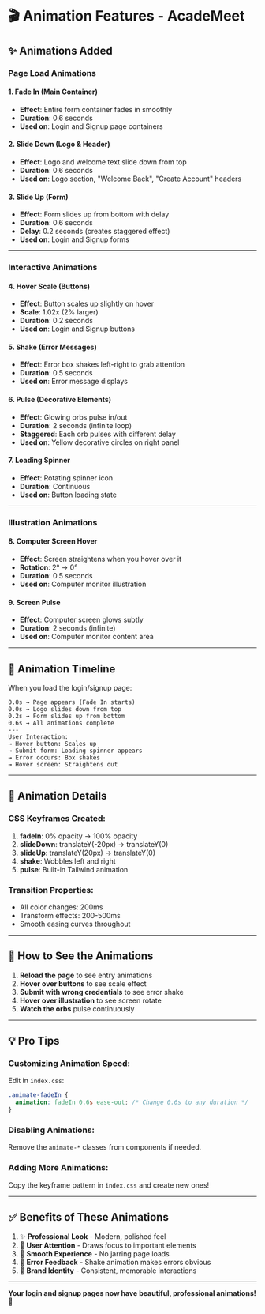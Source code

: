 # 🎬 Animation Features - AcadeMeet

## ✨ Animations Added

### **Page Load Animations**

#### 1. **Fade In** (Main Container)
- **Effect**: Entire form container fades in smoothly
- **Duration**: 0.6 seconds
- **Used on**: Login and Signup page containers

#### 2. **Slide Down** (Logo & Header)
- **Effect**: Logo and welcome text slide down from top
- **Duration**: 0.6 seconds
- **Used on**: Logo section, "Welcome Back", "Create Account" headers

#### 3. **Slide Up** (Form)
- **Effect**: Form slides up from bottom with delay
- **Duration**: 0.6 seconds
- **Delay**: 0.2 seconds (creates staggered effect)
- **Used on**: Login and Signup forms

---

### **Interactive Animations**

#### 4. **Hover Scale** (Buttons)
- **Effect**: Button scales up slightly on hover
- **Scale**: 1.02x (2% larger)
- **Duration**: 0.2 seconds
- **Used on**: Login and Signup buttons

#### 5. **Shake** (Error Messages)
- **Effect**: Error box shakes left-right to grab attention
- **Duration**: 0.5 seconds
- **Used on**: Error message displays

#### 6. **Pulse** (Decorative Elements)
- **Effect**: Glowing orbs pulse in/out
- **Duration**: 2 seconds (infinite loop)
- **Staggered**: Each orb pulses with different delay
- **Used on**: Yellow decorative circles on right panel

#### 7. **Loading Spinner**
- **Effect**: Rotating spinner icon
- **Duration**: Continuous
- **Used on**: Button loading state

---

### **Illustration Animations**

#### 8. **Computer Screen Hover**
- **Effect**: Screen straightens when you hover over it
- **Rotation**: 2° → 0°
- **Duration**: 0.5 seconds
- **Used on**: Computer monitor illustration

#### 9. **Screen Pulse**
- **Effect**: Computer screen glows subtly
- **Duration**: 2 seconds (infinite)
- **Used on**: Computer monitor content area

---

## 🎨 Animation Timeline

When you load the login/signup page:

```
0.0s → Page appears (Fade In starts)
0.0s → Logo slides down from top
0.2s → Form slides up from bottom
0.6s → All animations complete
---
User Interaction:
→ Hover button: Scales up
→ Submit form: Loading spinner appears
→ Error occurs: Box shakes
→ Hover screen: Straightens out
```

---

## 🎯 Animation Details

### **CSS Keyframes Created:**

1. **fadeIn**: 0% opacity → 100% opacity
2. **slideDown**: translateY(-20px) → translateY(0)
3. **slideUp**: translateY(20px) → translateY(0)
4. **shake**: Wobbles left and right
5. **pulse**: Built-in Tailwind animation

### **Transition Properties:**

- All color changes: 200ms
- Transform effects: 200-500ms
- Smooth easing curves throughout

---

## 🚀 How to See the Animations

1. **Reload the page** to see entry animations
2. **Hover over buttons** to see scale effect
3. **Submit with wrong credentials** to see error shake
4. **Hover over illustration** to see screen rotate
5. **Watch the orbs** pulse continuously

---

## 💡 Pro Tips

### **Customizing Animation Speed:**
Edit in `index.css`:
```css
.animate-fadeIn {
  animation: fadeIn 0.6s ease-out; /* Change 0.6s to any duration */
}
```

### **Disabling Animations:**
Remove the `animate-*` classes from components if needed.

### **Adding More Animations:**
Copy the keyframe pattern in `index.css` and create new ones!

---

## ✅ Benefits of These Animations

1. ✨ **Professional Look** - Modern, polished feel
2. 🎯 **User Attention** - Draws focus to important elements
3. 💫 **Smooth Experience** - No jarring page loads
4. 🔔 **Error Feedback** - Shake animation makes errors obvious
5. 🎨 **Brand Identity** - Consistent, memorable interactions

---

**Your login and signup pages now have beautiful, professional animations! 🎉**
